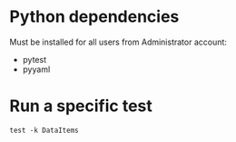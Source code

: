 # Python dependencies

Must be installed for all users from Administrator account:

- pytest
- pyyaml

# Run a specific test

```batch
test -k DataItems
```